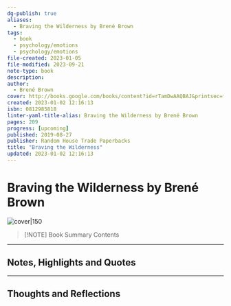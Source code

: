 ```yaml
---
dg-publish: true
aliases:
  - Braving the Wilderness by Brené Brown
tags:
  - book
  - psychology/emotions
  - psychology/emotions
file-created: 2023-01-05
file-modified: 2023-09-21
note-type: book 
description: 
author:
  - Brené Brown
cover: http://books.google.com/books/content?id=rTamDwAAQBAJ&printsec=frontcover&img=1&zoom=1&edge=curl&source=gbs_api
created: 2023-01-02 12:16:13
isbn: 0812985818 
linter-yaml-title-alias: Braving the Wilderness by Brené Brown
pages: 209
progress: [upcoming]
published: 2019-08-27
publisher: Random House Trade Paperbacks
title: "Braving the Wilderness"
updated: 2023-01-02 12:16:13
---
```


# Braving the Wilderness by Brené Brown

![cover|150](http://books.google.com/books/content?id=rTamDwAAQBAJ&printsec=frontcover&img=1&zoom=1&edge=curl&source=gbs_api)

> [!NOTE] Book Summary
> Contents

---

## Notes, Highlights and Quotes

---

## Thoughts and Reflections
